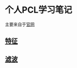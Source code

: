# 个人PCL学习笔记
主要来自于[官网](https://pcl.readthedocs.io/projects/tutorials/en/latest/)
## [特征](src/features)

## [滤波](/src/filtering)